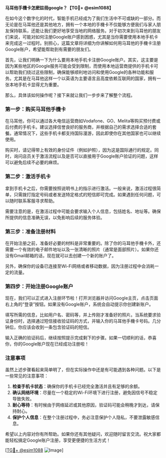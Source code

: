 **马耳他手機卡怎麽註冊google？【TG💪+ @esim1088】**

在如今这个数字化的时代，智能手机已经成为了我们生活中不可或缺的一部分。而无论是在马耳他还是其他地方，拥有一个本地的手機卡不仅能够方便我们与家人朋友保持联系，还能让我们更好地享受当地的网络服务。对于初次来到马耳他的朋友们来说，可能对如何注册Google账户感到困惑，尤其是当你需要使用本地手机卡来完成这一过程时。别担心，这篇文章将详细为你讲解如何用马耳他的手機卡注册Google账户，希望能帮助到有需要的朋友们。

首先，让我们明确一下为什么要用本地手机卡注册Google账户。其实，这主要是因为某些地区的Google服务可能会受到限制，而使用本地运营商提供的手机卡可以帮助我们绕过这些限制，确保能够顺利地访问和使用Google的各种功能和服务。尤其是在马耳他这样一个以英语为主要语言且高度依赖互联网的国家，拥有一张本地手机卡显得尤为重要。

那么，具体该如何操作呢？接下来就让我们一步步来了解整个流程。

### 第一步：购买马耳他手機卡

在马耳他，你可以通过各大电信运营商如Vodafone、GO、Melita等购买预付费或后付费的手机卡。建议选择信誉良好的服务商，并根据自己的需求选择合适的套餐。通常情况下，这些手机卡都支持国际漫游，因此即使你在其他国家也可以继续使用。

购买时，请记得带上有效的身份证件（例如护照），因为这是国际通行的规定。同时，询问店员关于激活流程以及是否可以直接用于Google账户验证的问题，这样可以避免后续不必要的麻烦。

### 第二步：激活手机卡

拿到手机卡之后，你需要按照说明书上的指示进行激活。一般来说，激活过程很简单，只需拨打指定号码或者发送特定格式的短信即可完成。如果遇到任何问题，可以随时联系客服寻求帮助。

需要注意的是，在激活过程中可能会要求输入个人信息，包括姓名、地址等。确保所提供的信息准确无误，以免影响后续的服务体验。

### 第三步：准备注册材料

在开始注册之前，准备好必要的材料是非常重要的。除了你的马耳他手機卡外，还需要一个有效的电子邮件地址以及一张清晰的照片（通常是面部照片）。如果你还没有Gmail邮箱的话，现在就可以去创建一个新的账户了。

另外，确保你的设备已连接至Wi-Fi网络或者移动数据，因为注册过程中会消耗一定的流量。

### 第四步：开始注册Google账户

现在，我们可以正式进入注册环节啦！打开浏览器并访问Google主页，点击页面右上角的“登录”按钮。如果没有Google账户，系统会自动提示你创建新账户。

填写所需的信息，比如用户名、密码等，并上传刚才准备好的照片。当系统要求验证身份时，选择通过短信接收验证码的方式，并输入你的马耳他手機卡号码。几分钟后，你应该会收到一条包含验证码的短信。

输入正确的验证码后，继续按照提示完成剩下的步骤。如果一切顺利的话，恭喜你，你的Google账户现在已经成功注册啦！

### 注意事项

虽然上述步骤看起来简单明了，但在实际操作中还是有可能遇到各种问题。以下是一些常见的注意事项：

1. **检查手机卡状态**：确保你的手机卡已经完全激活并且有足够的余额。
2. **确认网络环境**：尽量在一个稳定的Wi-Fi环境下进行注册，避免因信号不稳定导致失败。
3. **耐心等待**：有时候由于网络延迟或其他原因，验证码可能会稍晚才到达，请保持耐心。
4. **保护个人信息**：在整个注册过程中，务必注意保护个人隐私，不要泄露敏感信息。

希望以上内容对你有所帮助。如果你还有其他疑问，欢迎随时留言交流。祝大家都能轻松搞定Google账户注册，享受更便捷的生活方式！

[[TG💪+ @esim1088](https://t.me/s/esim1088) ![Image](https://i.postimg.cc/4NQfJmqS/Snipaste-2025-05-13-00-14-12.png)]